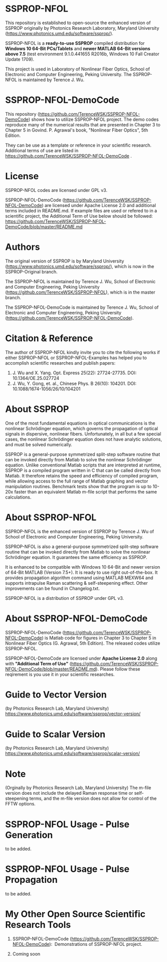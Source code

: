 # SSPROP-NFOL
This repository is established to open-source the enhanced version of SSPROP originally by Photonics Research Laboratory, Maryland University (https://www.photonics.umd.edu/software/ssprop/). 

SSPROP-NFOL is a **ready-to-use SSPROP** compiled distribution for **Windows 10 64-Bit PCs/Tablets** and **newer MATLAB 64-Bit versions above 7.5** (test environment 9.1.0.441655 R2016b, Windows 10 Fall Creator Update 1709). 

This project is used in Laboratory of Nonlinear Fiber Optics, School of Electronic and Computer Engineering, Peking University. The SSPROP-NFOL is maintained by Terence J. Wu.

# SSPROP-NFOL-DemoCode
This repository (https://github.com/TerenceWSK/SSPROP-NFOL-DemoCode) shows how to utilize SSPROP-NFOL project. The demo codes reproduce many of the numerical results that are presented in Chapter 3 to Chapter 5 in Govind. P. Agrawal's book, "Nonlinear Fiber Optics", 5th Edition.

They can be use as a template or reference in your scientific research. Additional terms of use are listed in https://github.com/TerenceWSK/SSPROP-NFOL-DemoCode .

# License
SSPROP-NFOL codes are licensed under GPL v3.

SSPROP-NFOL-DemoCode (https://github.com/TerenceWSK/SSPROP-NFOL-DemoCode) are licensed under Apache License 2.0 and additional terms included in README.md. If example files are used or refered to in a scientific project, the Additional Term of Use below should be followed: https://github.com/TerenceWSK/SSPROP-NFOL-DemoCode/blob/master/README.md

# Authors
The original version of SSPROP is by Maryland University (https://www.photonics.umd.edu/software/ssprop/), which is now in the SSPROP-Original branch.

The SSPROP-NFOL is maintained by Terence J. Wu, School of Electronic and Computer Engineering, Peking University (https://github.com/TerenceWSK/SSPROP-NFOL), which is in the master branch.

The SSPROP-NFOL-DemoCode is maintained by Terence J. Wu, School of Electronic and Computer Engineering, Peking University (https://github.com/TerenceWSK/SSPROP-NFOL-DemoCode).

# Citation & Reference
The author of SSPROP-NFOL kindly invite you to cite the following works if either SSPROP-NFOL or SSPROP-NFOL-Examples has helped you to accomplish scientific researches and publish papers:
1. J. Wu and X. Yang. Opt. Express 25(22): 27724-27735. DOI: 10.1364/OE.25.027724
2. J. Wu, Y. Gong, et. al., Chinese Phys. B 26(10): 104201. DOI: 10.1088/1674-1056/26/10/104201

# About SSPROP
One of the most fundamental equations in optical communications is the nonlinear Schrödinger equation, which governs the propagation of optical signals in dispersive, nonlinear fibers. Unfortunately, in all but a few special cases, the nonlinear Schrödinger equation does not have analytic solutions, and must be solved numerically.

SSPROP is a general-purpose symmetrized split-step software routine that can be invoked directly from Matlab to solve the nonlinear Schrödinger equation. Unlike conventional Matlab scripts that are interpreted at runtime, SSPROP is a compiled program written in C that can be called directly from Matlab. It therefore retains the speed and efficiency of compiled program, while allowing access to the full range of Matlab graphing and vector manipulation routines. Benchmark tests show that the program is up to 10-20x faster than an equivalent Matlab m-file script that performs the same calculations.

# About SSPROP-NFOL
SSPROP-NFOL is the enhanced version of SSPROP by Terence J. Wu of School of Electronic and Computer Engineering, Peking University. 

SSPROP-NFOL is also a general-purpose symmetrized split-step software routine that can be invoked directly from Matlab to solve the nonlinear Schrödinger equation. It guarantees the same efficiency as SSPROP.

It is enhanced to be compatible with Windows 10 64-Bit and newer version of 64-Bit MATLAB (Version 7.5+). It is ready to use right out-of-the-box. It provides propagation algorithm command using MATLAB MEXW64 and supports intrapulse Raman scattering & self-steepening effect. Other improvements can be found in Changelog.txt.

SSPROP-NFOL is a distribution of SSPROP under GPL v3.

# About SSPROP-NFOL-DemoCode
SSPROP-NFOL-DemoCode (https://github.com/TerenceWSK/SSPROP-NFOL-DemoCode) is Matlab code for figures in Chapter 3 to Chapter 5 in Nonlinear Fiber Optics (G. Agrawal, 5th Edition). The released codes utilize SSPROP-NFOL.

SSPROP-NFOL-DemoCode are licensed under **Apache License 2.0** along with **"Additional Term of Use"** (https://github.com/TerenceWSK/SSPROP-NFOL-DemoCode/blob/master/README.md). Please follow these reqirement is you use it in your scientific researches.


# Guide to Vector Version 
(by Photonics Research Lab, Maryland University)
https://www.photonics.umd.edu/software/ssprop/vector-version/

# Guide to Scalar Version 
(by Photonics Research Lab, Maryland University)
https://www.photonics.umd.edu/software/ssprop/scalar-version/

# Note 
(Orginally by Photonics Research Lab, Maryland University)
The m-file version does not include the delayed Raman response time or self-steepening terms, and the m-file version does not allow for control of the FFTW options.

# SSPROP-NFOL Usage - Pulse Generation
to be added.

# SSPROP-NFOL Usage - Pulse Propagation
to be added.

# My Other Open Source Scientific Research Tools

1) SSPROP-NFOL-DemoCode (https://github.com/TerenceWSK/SSPROP-NFOL-DemoCode):  Demonstrations of SSPROP-NFOL project.

2) Coming soon
